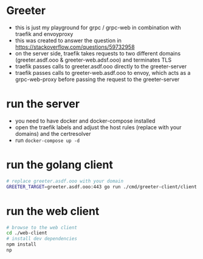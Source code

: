 Greeter
=======

* this is just my playground for grpc / grpc-web in combination with traefik and envoyproxy
* this was created to answer the question in https://stackoverflow.com/questions/59732958
* on the server side, traefik takes requests to two different domains (greeter.asdf.ooo & greeter-web.adsf.ooo) and terminates TLS
* traefik passes calls to greeter.asdf.ooo directly to the greeter-server
* traefik passes calls to greeter-web.asdf.ooo to envoy, which acts as a grpc-web-proxy before passing the request to the greeter-server

# run the server
* you need to have docker and docker-compose installed
* open the traefik labels and adjust the host rules (replace with your domains) and the certresolver
* run ```docker-compose up -d```

# run the golang client
```bash
# replace greeter.asdf.ooo with your domain
GREETER_TARGET=greeter.asdf.ooo:443 go run ./cmd/greeter-client/client.go
```

# run the web client
```bash
# browse to the web client
cd ./web-client
# install dev dependencies
npm install
np
```